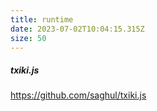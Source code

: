 ```yaml
---
title: runtime
date: 2023-07-02T10:04:15.315Z
size: 50
---
```

##### txiki.js

https://github.com/saghul/txiki.js
